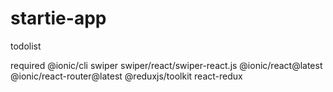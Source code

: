 # startie-app

todolist

required
@ionic/cli
swiper
swiper/react/swiper-react.js
@ionic/react@latest @ionic/react-router@latest
@reduxjs/toolkit react-redux
